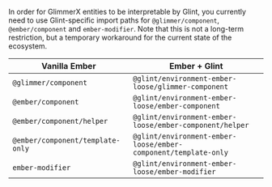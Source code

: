 In order for GlimmerX entities to be interpretable by Glint, you currently need to use Glint-specific import paths for `@glimmer/component`, `@ember/component` and `ember-modifier`. Note that this is not a long-term restriction, but a temporary workaround for the current state of the ecosystem.

| Vanilla Ember                    | Ember + Glint                                                  |
| -------------------------------- | -------------------------------------------------------------- |
| `@glimmer/component`             | `@glint/environment-ember-loose/glimmer-component`             |
| `@ember/component`               | `@glint/environment-ember-loose/ember-component`               |
| `@ember/component/helper`        | `@glint/environment-ember-loose/ember-component/helper`        |
| `@ember/component/template-only` | `@glint/environment-ember-loose/ember-component/template-only` |
| `ember-modifier`                 | `@glint/environment-ember-loose/ember-modifier`                |
